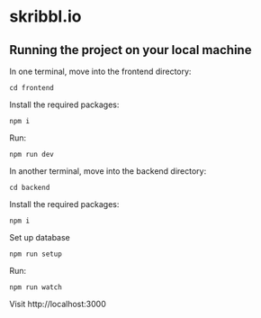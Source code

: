 # skribbl.io

## Running the project on your local machine

In one terminal, move into the frontend directory:
```
cd frontend
```

Install the required packages:
```
npm i
```

Run:
```
npm run dev
```

In another terminal, move into the backend directory:
```
cd backend
```

Install the required packages:
```
npm i
```

Set up database
```
npm run setup
```

Run:
```
npm run watch
```

Visit http://localhost:3000
